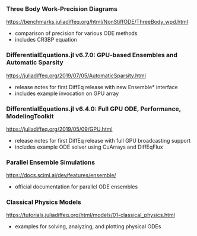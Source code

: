 ### Three Body Work-Precision Diagrams
https://benchmarks.juliadiffeq.org/html/NonStiffODE/ThreeBody_wpd.html
* comparison of precision for various ODE methods
* includes CR3BP equation

### DifferentialEquations.jl v6.7.0: GPU-based Ensembles and Automatic Sparsity
https://juliadiffeq.org/2019/07/05/AutomaticSparsity.html
* release notes for first DiffEq release with new Ensemble* interface
* includes example invocation on GPU array

### DifferentialEquations.jl v6.4.0: Full GPU ODE, Performance, ModelingToolkit
https://juliadiffeq.org/2019/05/09/GPU.html
* release notes for first DiffEq release with full GPU broadcasting support
* includes example ODE solver using CuArrays and DiffEqFlux

### Parallel Ensemble Simulations
https://docs.sciml.ai/dev/features/ensemble/
* official documentation for parallel ODE ensembles

### Classical Physics Models
https://tutorials.juliadiffeq.org/html/models/01-classical_physics.html
* examples for solving, analyzing, and plotting physical ODEs
